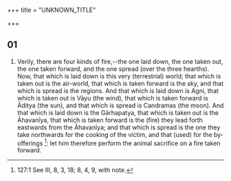 +++
title = "UNKNOWN_TITLE"

+++


## 01
1. Verily, there are four kinds of fire,--the one laid down, the one taken out, the one taken forward, and the one spread (over the three hearths). Now, that which is laid down is this very (terrestrial) world; that which is taken out is the air-world, that which is taken forward is the sky, and that which is spread is the regions. And that which is laid down is Agni, that which is taken out is Vāyu (the wind), that which is taken forward is Āditya (the sun), and that which is spread is Candramas (the moon). And that which is laid down is the Gārhapatya, that which is taken out is the Āhavanīya, that which is taken forward is the (fire) they lead forth eastwards from the Āhavanīya; and that which is spread is the one they take northwards for the cooking of the victim, and that (used) for the by-offerings [^fn_394]: let him therefore perform the animal sacrifice on a fire taken forward.

[^fn_394]: 127:1 See III, 8, 3, 18; 8, 4, 9, with note.

